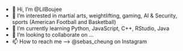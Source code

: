 - 👋 Hi, I’m @LilBoujee
- 👀 I’m interested in martial arts, weightlifting, gaming, AI & Security, sports (American Football and Basketball)
- 🌱 I’m currently learning Python, JavaScript, C++, RStudio, Java
- 💞️ I’m looking to collaborate on ...
- 📫 How to reach me --> @sebas_cheung on Instagram

<!---
LilBoujee/LilBoujee is a ✨ special ✨ repository because its `README.md` (this file) appears on your GitHub profile.
You can click the Preview link to take a look at your changes.
--->

